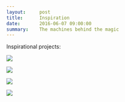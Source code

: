 ```yaml
---
layout:     post
title:      Inspiration
date:       2016-06-07 09:00:00
summary:    The machines behind the magic
---
```


Inspirational projects:

![](https://www.youtube.com/watch?v=R9eGXtt17uM&list=PLPZHsub1UR5Ub8MJuSub8_tcra20UOka3&index=6)

![](https://www.youtube.com/watch?v=fnL0Ja9WSHc&list=PLPZHsub1UR5Ub8MJuSub8_tcra20UOka3&index=11)

![](https://3dprint.com/87346/3d-printed-wind-energy-gravity/)

![](http://www.demilked.com/kinetic-sculptures-anthony-howe/)
